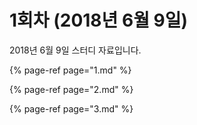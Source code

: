# 1회차 \(2018년 6월 9일\)

2018년 6월 9일 스터디 자료입니다.

{% page-ref page="1.md" %}

{% page-ref page="2.md" %}

{% page-ref page="3.md" %}



